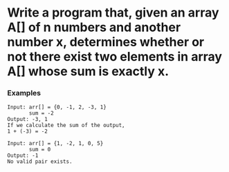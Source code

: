 # Write a program that, given an array A[] of n numbers and another number x, determines whether or not there exist two elements in array A[] whose sum is exactly x. 

### Examples
```
Input: arr[] = {0, -1, 2, -3, 1}
       sum = -2
Output: -3, 1
If we calculate the sum of the output,
1 + (-3) = -2

Input: arr[] = {1, -2, 1, 0, 5}
       sum = 0
Output: -1
No valid pair exists.
```

